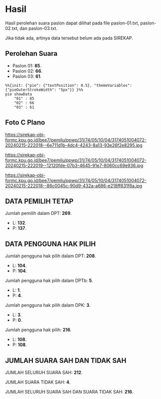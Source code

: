 # Hasil

Hasil perolehan suara paslon dapat dilihat pada file paslon-01.txt, paslon-02.txt, dan paslon-03.txt.

Jika tidak ada, artinya data tersebut belum ada pada SIREKAP.

## Perolehan Suara

 * Paslon 01: **85**.
 * Paslon 02: **66**.
 * Paslon 03: **61**.

```mermaid
%%{init: {"pie": {"textPosition": 0.5}, "themeVariables": {"pieOuterStrokeWidth": "5px"}} }%%
pie showData
    "01" : 85
    "02" : 66
    "03" : 61
```
## Foto C Plano

https://sirekap-obj-formc.kpu.go.id/bee7/pemilu/ppwp/31/74/05/10/04/3174051004072-20240215-222018--6e711d1b-4dc4-4243-8a13-93e26f2e8295.jpg

https://sirekap-obj-formc.kpu.go.id/bee7/pemilu/ppwp/31/74/05/10/04/3174051004072-20240215-222019--12120fde-07b3-4645-91e7-8060cc69e936.jpg

https://sirekap-obj-formc.kpu.go.id/bee7/pemilu/ppwp/31/74/05/10/04/3174051004072-20240215-222018--86c0045c-90d9-432a-a686-e218ff631f6a.jpg

## DATA PEMILIH TETAP

Jumlah pemilih dalam DPT: **269**.
 * L: **132**.
 * P: **137**.

## DATA PENGGUNA HAK PILIH

Jumlah pengguna hak pilih dalam DPT: **208**.
 * L: **104**.
 * P: **104**.

Jumlah pengguna hak pilih dalam DPTb: **5**.
 * L: **1**.
 * P: **4**.

Jumlah pengguna hak pilih dalam DPK: **3**.
 * L: **3**.
 * P: **0**.

Jumlah pengguna hak pilih: **216**.
 * L: **108**.
 * P: **108**.

## JUMLAH SUARA SAH DAN TIDAK SAH

JUMLAH SELURUH SUARA SAH: **212**.

JUMLAH SUARA TIDAK SAH: **4**.

JUMLAH SELURUH SUARA SAH DAN SUARA TIDAK SAH: **216**.

